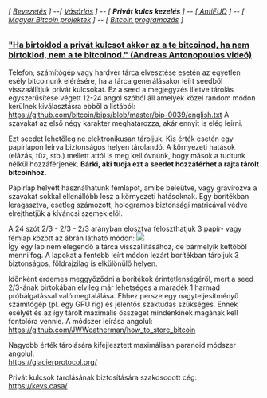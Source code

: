 ###### [ [Bevezetés](README.md) ] --[ [Vásárlás](vasarlas.md) ] -- [ **Privát kulcs kezelés** ] -- [[ AntiFUD](antiFUD.md) ] -- [ [Magyar Bitcoin projektek](magyarok.md) ] -- [ [Bitcoin programozás](programozas.md) ]


 ### ["Ha birtoklod a privát kulcsot akkor az a te bitcoinod, ha nem birtoklod, nem a te bitcoinod." (Andreas Antonopoulos videó)](https://www.youtube.com/watch?v=vt-zXEsJ61U)

Telefon, számítógép vagy hardver tárca elvesztése esetén az egyetlen esély bitcoinunk elérésére, ha a tárca generálásakor leírt seedből visszaállítjuk privát kulcsokat.
Ez a seed a megjegyzés illetve tárolás egyszerűsítése végett 12-24 angol szóból áll amelyek közel random módon kerülnek kiválasztásra ebből a listából: <https://github.com/bitcoin/bips/blob/master/bip-0039/english.txt>
A szavakat az első négy karakter meghatározza, akár ennyit is elég leírni.

Ezt seedet lehetőleg ne elektronikusan tároljuk.
Kis érték esetén egy papírlapon leírva biztonságos helyen tárolandó.
A környezeti hatások (elázás, tűz, stb.) mellett attól is meg kell óvnunk, hogy mások a tudtunk nélkül hozzáférjenek. **Bárki, aki tudja ezt a seedet hozzáférhet a rajta tárolt bitcoinhoz.**

Papírlap helyett használhatunk fémlapot, amibe beleütve, vagy gravírozva a szavakat sokkal ellenállóbb lesz a környezeti hatásoknak.
Egy borítékban leragasztva, esetleg számozott, hologramos biztonsági matricával védve elrejthetjük a kíváncsi szemek elől.

A 24 szót 2/3 - 2/3 - 2/3 arányban elosztva feloszthatjuk 3 papír- vagy fémlap között az ábrán látható módon: ![](https://user-images.githubusercontent.com/32912678/42778987-f2c65fee-890c-11e8-82f6-3aeab7304f14.png)  
Így egy lap nem elegendő a tárca visszállításához, de bármelyik kettőből menni fog. A lapokat a fentebb leírt módon lezárt borítékban tároljuk 3 biztonságos, földrajzilag is elkülönülő helyen.  

Időnként érdemes meggyőződni a borítékok érintetlenségéről, mert a seed 2/3-ának birtokában elvileg már lehetséges a maradék 1 harmad próbálgatással való megtalálása. Ehhez persze egy nagyteljesítményű számítógép (pl. egy GPU rig) és jelentős szaktudás szükséges. Ennek esélyét és az így tárolt maximális összeget mindenkinek magának kell fontolóra vennie.
A módszer leírása angolul: <https://github.com/JWWeatherman/how_to_store_bitcoin>

Nagyobb érték tárolására kifejlesztett maximálisan paranoid módszer angolul:  
<https://glacierprotocol.org/>

Privát kulcsok tárolásának biztosítására szakosodott cég:  
<https://keys.casa/>